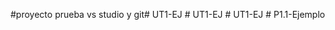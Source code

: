 #proyecto prueba vs studio y git#   U T 1 - E J  
 #   U T 1 - E J  
 #   U T 1 - E J  
 #   P 1 . 1 - E j e m p l o  
 